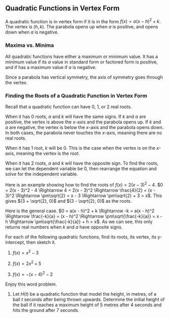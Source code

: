 Quadratic Functions in Vertex Form
-------


A quadratic function is in vertex form if it is in the form $f(x) =  a(x - h)^2 + k$. The vertex is $(h, k)$. The parabola opens up when $a$ is positive, and opens down when $a$ is negative.


### Maxima vs. Minima

All quadratic functions have either a maximum or minimum value. It has a minimum value if its $a$ value in standard form or factored form is positive, and if has a maximum value if $a$ is negative.

Since a parabola has vertical symmetry, the axis of symmetry goes through the vertex. 


### Finding the Roots of a Quadratic Function in Vertex Form

Recall that a quadratic function can have 0, 1, or 2 real roots.

When it has 0 roots, $a$ and $k$ will have the same signs. If $k$ and $a$ are positive, the vertex is above the $x$-axis and the parabola opens up. If $k$ and $a$ are negative, the vertex is below the $x$-axis and the parabola opens down. In both cases, the parabola never touches the $x$-axis, meaning there are no real roots.

When it has 1 root, $k$ will be 0. This is the case when the vertex is on the $x$-axis, meaning the vertex is the root.

When it has 2 roots, $a$ and $k$ will have the opposite sign. To find the roots, we can let the dependent variable be 0, then rearrange the equation and solve for the independent variable.

Here is an example showing how to find the roots of $f(x) =  2(x - 3)^2 - 4$.
$0 = 2(x - 3)^2 - 4 \Rightarrow 4 = 2(x - 3)^2 \Rightarrow \frac{4}{2} = (x - 3)^2 \Rightarrow \pm\sqrt{2} = x - 3 \Rightarrow \pm\sqrt{2} + 3 = x$. This gives $(3 + \sqrt{2}, 0)$ and $(3 - \sqrt{2}, 0)$ as the roots.

Here is the general case.
$0 = a(x - h)^2 + k \Rightarrow -k = a(x - h)^2 \Rightarrow \frac{-k}{a} = (x - h)^2 \Rightarrow \pm\sqrt{\frac{-k}{a}} = x - h \Rightarrow \pm\sqrt{\frac{-k}{a}} + h = x$. As we can see, this only returns real numbers when $k$ and $a$ have opposite signs.


For each of the following quadratic functions, find its roots, its vertex, its y-intercept, then sketch it.

1. $f(x) = x^2 - 3$

2. $f(x) = 2x^2 + 5$

3. $f(x) = -(x - 4)^2 - 2$


Enjoy this word problem.

1. Let $H(t)$ be a quadratic function that model the height, in metres, of a ball $t$ seconds after being thrown upwards. Determine the initial height of the ball if it reaches a maximum height of 5 metres after 4 seconds and hits the ground after 7 seconds.